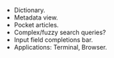 - Dictionary.
- Metadata view.
- Pocket articles.
- Complex/fuzzy search queries?
- Input field completions bar.
- Applications: Terminal, Browser.
